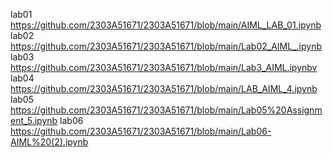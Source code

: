 lab01 https://github.com/2303A51671/2303A51671/blob/main/AIML_LAB_01.ipynb
lab02 https://github.com/2303A51671/2303A51671/blob/main/Lab02_AIML_.ipynb
lab03 https://github.com/2303A51671/2303A51671/blob/main/Lab3_AIML.ipynbv
lab04 https://github.com/2303A51671/2303A51671/blob/main/LAB_AIML_4.ipynb
lab05 https://github.com/2303A51671/2303A51671/blob/main/Lab05%20Assignment_5.ipynb
lab06 https://github.com/2303A51671/2303A51671/blob/main/Lab06-AIML%20(2).ipynb
